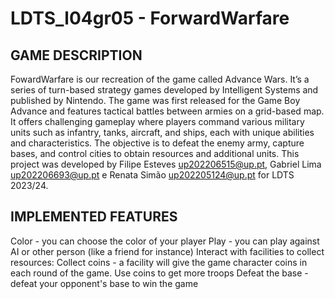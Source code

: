 # LDTS_l04gr05 - ForwardWarfare

## GAME DESCRIPTION

FowardWarfare is our recreation of the game called Advance Wars. It’s a series of turn-based strategy games developed by Intelligent Systems and published by Nintendo. The game was first released for the Game Boy Advance and features tactical battles between armies on a grid-based map. It offers challenging gameplay where players command various military units such as infantry, tanks, aircraft, and ships, each with unique abilities and characteristics. The objective is to defeat the enemy army, capture bases, and control cities to obtain resources and additional units. 
This project was developed by Filipe Esteves up202206515@up.pt, Gabriel Lima up202206693@up.pt e Renata Simão up202205124@up.pt for LDTS 2023/24.

## IMPLEMENTED FEATURES

Color - you can choose the color of your player
Play  - you can play against AI or other person (like a friend for instance)
Interact with facilities to collect resources:
Collect coins - a facility will give the game character coins in each round of the game.
Use coins to get more troops 
Defeat the base - defeat your opponent's base to win the game
